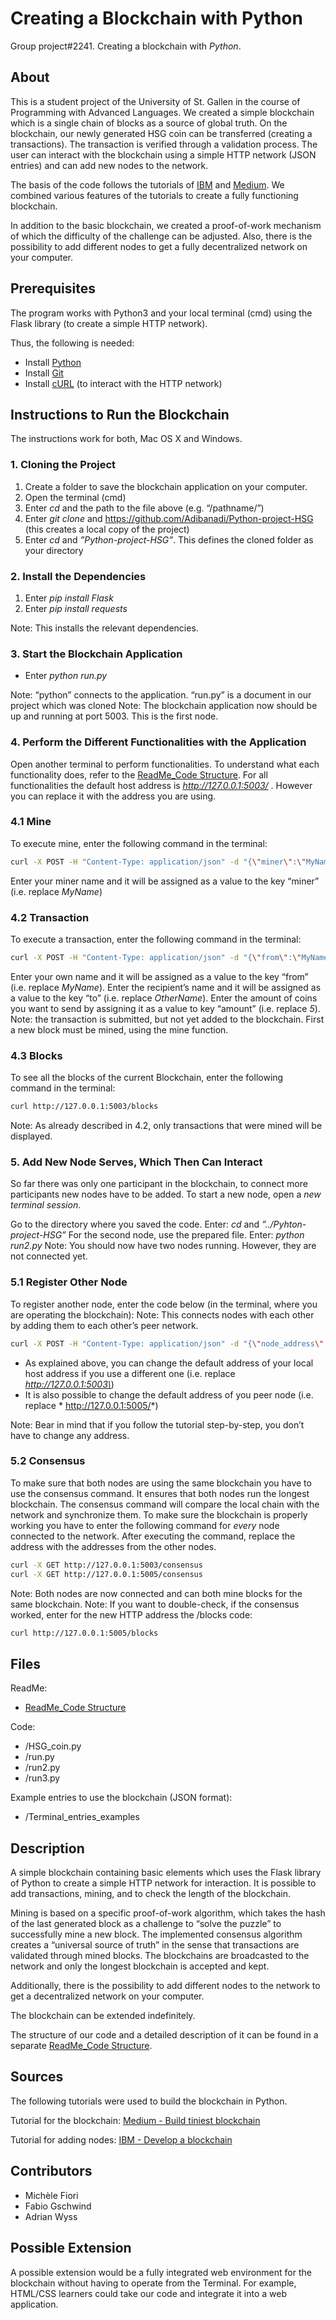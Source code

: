 # **Creating a Blockchain with Python**

Group project#2241. Creating a blockchain with *Python*.

## About

This is a student project of the University of St. Gallen in the course of Programming with Advanced Languages. We created a simple blockchain which is a single chain of blocks as a source of global truth. On the blockchain, our newly generated HSG coin can be transferred (creating a transactions). The transaction is verified through a validation process. 
The user can interact with the blockchain using a simple HTTP network (JSON entries) and can add new nodes to the network. 

The basis of the code follows the tutorials of [IBM](https://developer.ibm.com/technologies/blockchain/tutorials/develop-a-blockchain-application-from-scratch-in-python/) and [Medium](https://medium.com/crypto-currently/lets-build-the-tiniest-blockchain-e70965a248b). We combined various features of the tutorials to create a fully functioning blockchain.

In addition to the basic blockchain, we created a proof-of-work mechanism of which the difficulty of the challenge can be adjusted. Also, there is the possibility to add different nodes to get a fully decentralized network on your computer.

## Prerequisites

The program works with Python3 and your local terminal (cmd) using the Flask library (to create a simple HTTP network).

Thus, the following is needed:

* Install [Python](https://www.python.org/downloads/)
* Install [Git](https://git-scm.com/downloads) 
* Install [cURL](https://stackoverflow.com/a/9507379) (to interact with the HTTP network)

## Instructions to Run the Blockchain

The instructions work for both, Mac OS X and Windows.

### 1. Cloning the Project

1. Create a folder to save the blockchain application on your computer.
2. Open the terminal (cmd)
3. Enter *cd* and the path to the file above (e.g. “/pathname/”)
4. Enter *git clone* and https://github.com/Adibanadi/Python-project-HSG (this creates a local copy of the project)
5. Enter *cd* and *”Python-project-HSG”*. This defines the cloned folder as your directory



### 2. Install the Dependencies

1. Enter *pip install Flask*
2. Enter *pip install requests*

Note: This installs the relevant dependencies.

### 3. Start the Blockchain Application

* Enter *python run.py* 

Note: “python” connects to the application. “run.py” is a document in our project which was cloned
Note: The blockchain application now should be up and running at port 5003. This is the first node.

### 4. Perform the Different Functionalities with the Application

Open another terminal to perform functionalities. 
To understand what each functionality does, refer to the [ReadMe_Code Structure](https://github.com/Adibanadi/Python-project-HSG/blob/main/README_Code%20Structure.md). 
For all functionalities the default host address is *http://127.0.0.1:5003/* . However you can replace it with the address you are using.

### 4.1 Mine

To execute mine, enter the following command in the terminal:

```sh
curl -X POST -H "Content-Type: application/json" -d "{\"miner\":\"MyName\"}" http://127.0.0.1:5003/mine
```
Enter your miner name and it will be assigned as a value to the key “miner” (i.e. replace *MyName*)

### 4.2 Transaction

To execute a transaction, enter the following command in the terminal:


```sh
curl -X POST -H "Content-Type: application/json" -d "{\"from\":\"MyName\", \"to\": \"OtherName\", \"amount\": 5}" http://127.0.0.1:5003/add_transaction
```

Enter your own name and it will be assigned as a value to the key “from” (i.e. replace *MyName*).
Enter the recipient’s name and it will be assigned as a value to the key “to” (i.e. replace *OtherName*).
Enter the amount of coins you want to send by assigning it as a value to key “amount” (i.e. replace *5*).
Note: the transaction is submitted, but not yet added to the blockchain. First a new block must be mined, using the mine function. 

### 4.3 Blocks

To see all the blocks of the current Blockchain, enter the following command in the terminal:

```sh
curl http://127.0.0.1:5003/blocks
```

Note: As already described in 4.2, only transactions that were mined will be displayed.

### 5. Add New Node Serves, Which Then Can Interact

So far there was only one participant in the blockchain, to connect more participants new nodes have to be added.
To start a new node, open a *new terminal session*.

Go to the directory where you saved the code. Enter: *cd* and *”../Pyhton-project-HSG”*
For the second node, use the prepared file. Enter: *python run2.py*
Note: You should now have two nodes running. However, they are not connected yet.

### 5.1 Register Other Node

To register another node, enter the code below (in the terminal, where you are operating the blockchain): 
Note: This connects nodes with each other by adding them to each other’s peer network.

```sh
curl -X POST -H "Content-Type: application/json" -d "{\"node_address\":\"http://127.0.0.1:5003\"}" http://127.0.0.1:5005/register_other_node
```

* As explained above, you can change the default address of your local host address if you use a different one (i.e. replace *http://127.0.0.1:5003\*) 
* It is also possible to change the default address of you peer node (i.e. replace * http://127.0.0.1:5005/*)

Note: Bear in mind that if you follow the tutorial step-by-step, you don’t have to change any address.

### 5.2 Consensus

To make sure that both nodes are using the same blockchain you have to use the consensus command. It ensures that both nodes run the longest blockchain. The consensus command will compare the local chain with the network and synchronize them.
To make sure the blockchain is properly working you have to enter the following command for *every* node connected to the network. After executing the command, replace the address with the addresses from the other nodes.

```sh
curl -X GET http://127.0.0.1:5003/consensus
curl -X GET http://127.0.0.1:5005/consensus
```

Note: Both nodes are now connected and can both mine blocks for the same blockchain. 
Note: If you want to double-check, if the consensus worked, enter for the new HTTP address the /blocks code:

```sh
curl http://127.0.0.1:5005/blocks
```


## Files

ReadMe:
* [ReadMe_Code Structure](https://github.com/Adibanadi/Python-project-HSG/blob/main/README_Code%20Structure.md)

Code: 
* /HSG_coin.py	
* /run.py
* /run2.py
* /run3.py

Example entries to use the blockchain (JSON format):
* /Terminal_entries_examples

## Description

A simple blockchain containing basic elements which uses the Flask library of Python to create a simple HTTP network for interaction. It is possible to add transactions, mining, and to check the length of the blockchain. 

Mining is based on a specific proof-of-work algorithm, which takes the hash of the last generated block as a challenge to “solve the puzzle” to successfully mine a new block. The implemented consensus algorithm creates a “universal source of truth” in the sense that transactions are validated through mined blocks. The blockchains are broadcasted to the network and only the longest blockchain is accepted and kept.

Additionally, there is the possibility to add different nodes to the network to get a decentralized network on your computer. 

The blockchain can be extended indefinitely.

The structure of our code and a detailed description of it can be found in a separate [ReadMe_Code Structure](https://github.com/Adibanadi/Python-project-HSG/blob/main/README_Code%20Structure.md).

## Sources

The following tutorials were used to build the blockchain in Python.

Tutorial for the blockchain: 
[Medium - Build tiniest blockchain](https://medium.com/crypto-currently/lets-build-the-tiniest-blockchain-e70965a248b)

Tutorial for adding nodes:
[IBM - Develop a blockchain](https://developer.ibm.com/technologies/blockchain/tutorials/develop-a-blockchain-application-from-scratch-in-python/)


## Contributors

* Michèle Fiori
* Fabio Gschwind
* Adrian Wyss

## Possible Extension

A possible extension would be a fully integrated web environment for the blockchain without having to operate from the Terminal. For example, HTML/CSS learners could take our code and integrate it into a web application.

